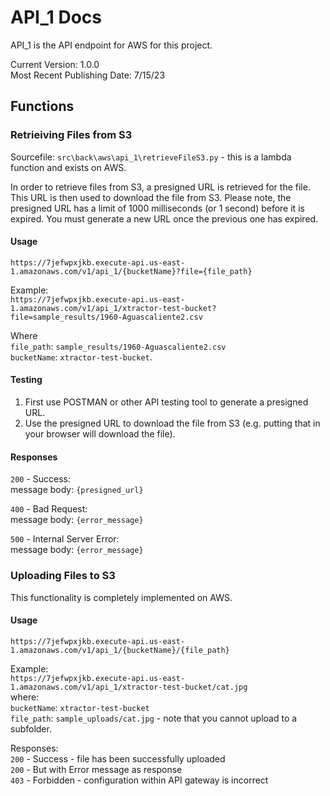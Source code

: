 # API_1 Docs

API_1 is the API endpoint for AWS for this project. 

Current Version: 1.0.0\
Most Recent Publishing Date: 7/15/23

## Functions
### Retrieiving Files from S3 
Sourcefile: `src\back\aws\api_1\retrieveFileS3.py` - this is a lambda function and exists on AWS. 

In order to retrieve files from S3, a presigned URL is retrieved for the file. This URL is then used to download the file from S3. Please note, the presigned URL has a limit of 1000 milliseconds (or 1 second) before it is expired. You must generate a new URL once the previous one has expired.

#### Usage

`https://7jefwpxjkb.execute-api.us-east-1.amazonaws.com/v1/api_1/{bucketName}?file={file_path}`

Example:\
`https://7jefwpxjkb.execute-api.us-east-1.amazonaws.com/v1/api_1/xtractor-test-bucket?file=sample_results/1960-Aguascaliente2.csv`

Where\
`file_path`: `sample_results/1960-Aguascaliente2.csv`\
`bucketName`:  `xtractor-test-bucket`.

#### Testing
1. First use POSTMAN or other API testing tool to generate a presigned URL.
2. Use the presigned URL to download the file from S3 (e.g. putting that in your browser will download the file).

#### Responses

`200` - Success:\
message body: `{presigned_url}`

`400` - Bad Request:\
message body: `{error_message}`

`500` - Internal Server Error:\
message body: `{error_message}`

### Uploading Files to S3
This functionality is completely implemented on AWS. 

#### Usage

`https://7jefwpxjkb.execute-api.us-east-1.amazonaws.com/v1/api_1/{bucketName}/{file_path}`

Example:\
`https://7jefwpxjkb.execute-api.us-east-1.amazonaws.com/v1/api_1/xtractor-test-bucket/cat.jpg`
\
where:\
`bucketName`:  `xtractor-test-bucket`\
`file_path`: `sample_uploads/cat.jpg` - note that you cannot upload to a subfolder.

Responses:\
`200` - Success - file has been successfully uploaded\
`200` - But with Error message as response\
`403` - Forbidden - configuration within API gateway is incorrect
